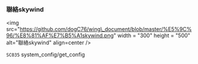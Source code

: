 ### 聯絡skywind

&lt;img src="https://github.com/dogC76/wing\_document/blob/master/%E5%9C%96/%E8%81%AF%E7%B5%A1skywind.png" width = "300" height = "500" alt="聯絡skywind" align=center /&gt;  



`SC035` system\_config/get\_config


